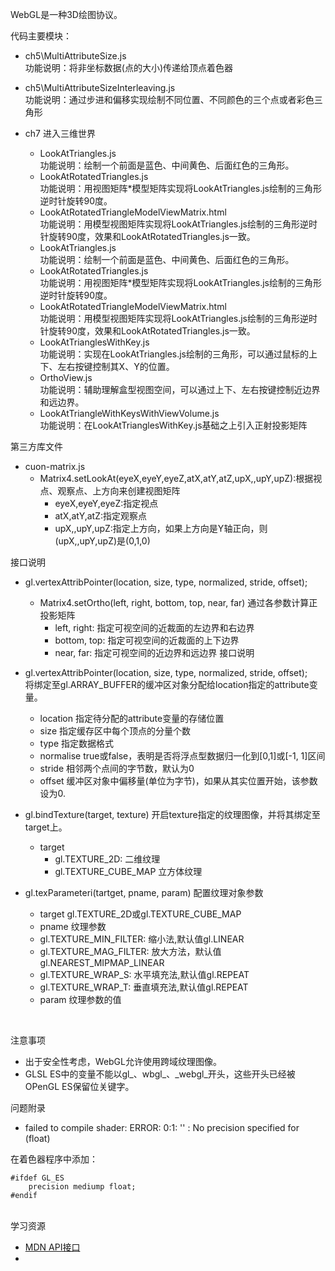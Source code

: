 WebGL是一种3D绘图协议。

代码主要模块：

- ch5\MultiAttributeSize.js<br/>
功能说明：将非坐标数据(点的大小)传递给顶点着色器

- ch5\MultiAttributeSizeInterleaving.js<br/>
功能说明：通过步进和偏移实现绘制不同位置、不同颜色的三个点或者彩色三角形

- ch7 进入三维世界
    - LookAtTriangles.js</br>
    功能说明：绘制一个前面是蓝色、中间黄色、后面红色的三角形。
    - LookAtRotatedTriangles.js</br>
    功能说明：用视图矩阵*模型矩阵实现将LookAtTriangles.js绘制的三角形逆时针旋转90度。
    - LookAtRotatedTriangleModelViewMatrix.html</br>
    功能说明：用模型视图矩阵实现将LookAtTriangles.js绘制的三角形逆时针旋转90度，效果和LookAtRotatedTriangles.js一致。
    - LookAtTriangles.js<br/>
    功能说明：绘制一个前面是蓝色、中间黄色、后面红色的三角形。
    - LookAtRotatedTriangles.js<br/>
    功能说明：用视图矩阵*模型矩阵实现将LookAtTriangles.js绘制的三角形逆时针旋转90度。
    - LookAtRotatedTriangleModelViewMatrix.html<br/>
    功能说明：用模型视图矩阵实现将LookAtTriangles.js绘制的三角形逆时针旋转90度，效果和LookAtRotatedTriangles.js一致。
    - LookAtTrianglesWithKey.js<br/>
    功能说明：实现在LookAtTriangles.js绘制的三角形，可以通过鼠标的上下、左右按键控制其X、Y的位置。
    - OrthoView.js<br/>
    功能说明：辅助理解盒型视图空间，可以通过上下、左右按键控制近边界和远边界。
    - LookAtTriangleWithKeysWithViewVolume.js<br/>
    功能说明：在LookAtTrianglesWithKey.js基础之上引入正射投影矩阵
    
第三方库文件
- cuon-matrix.js
    - Matrix4.setLookAt(eyeX,eyeY,eyeZ,atX,atY,atZ,upX,,upY,upZ):根据视点、观察点、上方向来创建视图矩阵
        - eyeX,eyeY,eyeZ:指定视点
        - atX,atY,atZ:指定观察点
        - upX,,upY,upZ:指定上方向，如果上方向是Y轴正向，则(upX,,upY,upZ)是(0,1,0)

接口说明

- gl.vertexAttribPointer(location, size, type, normalized, stride, offset);</br>
    - Matrix4.setOrtho(left, right, bottom, top, near, far)
        通过各参数计算正投影矩阵
        - left, right:  指定可视空间的近裁面的左边界和右边界
        - bottom, top:  指定可视空间的近裁面的上下边界
        - near, far:    指定可视空间的近边界和远边界
接口说明
- gl.vertexAttribPointer(location, size, type, normalized, stride, offset);<br/>
    将绑定至gl.ARRAY_BUFFER的缓冲区对象分配给location指定的attribute变量。
    - location 指定待分配的attribute变量的存储位置
    - size         指定缓存区中每个顶点的分量个数
    - type         指定数据格式
    - normalise    true或false，表明是否将浮点型数据归一化到[0,1]或[-1, 1]区间
    - stride       相邻两个点间的字节数，默认为0
    - offset       缓冲区对象中偏移量(单位为字节)，如果从其实位置开始，该参数设为0.

- gl.bindTexture(target, texture)
    开启texture指定的纹理图像，并将其绑定至target上。
    - target
        - gl.TEXTURE_2D:        二维纹理
        - gl.TEXTURE_CUBE_MAP      立方体纹理

- gl.texParameteri(tartget, pname, param)
   配置纹理对象参数
   - target         gl.TEXTURE_2D或gl.TEXTURE_CUBE_MAP
   - pname          纹理参数
    - gl.TEXTURE_MIN_FILTER:    缩小法,默认值gl.LINEAR
    - gl.TEXTURE_MAG_FILTER:    放大方法，默认值gl.NEAREST_MIPMAP_LINEAR
    - gl.TEXTURE_WRAP_S:        水平填充法,默认值gl.REPEAT
    - gl.TEXTURE_WRAP_T:        垂直填充法,默认值gl.REPEAT
   - param          纹理参数的值
<br/>

注意事项<br/>
- 出于安全性考虑，WebGL允许使用跨域纹理图像。
- GLSL ES中的变量不能以gl_、wbgl_、_webgl_开头，这些开头已经被OPenGL ES保留位关键字。

问题附录<br/>

- failed to compile shader: ERROR: 0:1: '' : No precision specified for (float)<br/>

在着色器程序中添加：
```$JavaScript
#ifdef GL_ES
    precision mediump float;
#endif
```

<br/>
学习资源

- [MDN API接口](https://developer.mozilla.org/zh-CN/docs/Web/API/WebGLRenderingContext/vertexAttribPointer)
- []()